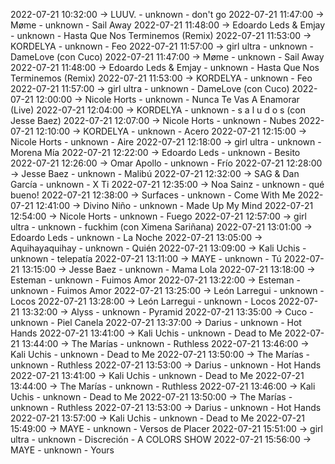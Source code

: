 2022-07-21 10:32:00 -> LUUV. - unknown - don't go
2022-07-21 11:47:00 -> Møme - unknown - Sail Away
2022-07-21 11:48:00 -> Edoardo Leds & Emjay - unknown - Hasta Que Nos Terminemos (Remix)
2022-07-21 11:53:00 -> KORDELYA - unknown - Feo
2022-07-21 11:57:00 -> girl ultra - unknown - DameLove (con Cuco)
2022-07-21 11:47:00 -> Møme - unknown - Sail Away
2022-07-21 11:48:00 -> Edoardo Leds & Emjay - unknown - Hasta Que Nos Terminemos (Remix)
2022-07-21 11:53:00 -> KORDELYA - unknown - Feo
2022-07-21 11:57:00 -> girl ultra - unknown - DameLove (con Cuco)
2022-07-21 12:00:00 -> Nicole Horts - unknown - Nunca Te Vas A Enamorar (Live)
2022-07-21 12:04:00 -> KORDELYA - unknown - s a l u d o s (con Jesse Baez)
2022-07-21 12:07:00 -> Nicole Horts - unknown - Nubes
2022-07-21 12:10:00 -> KORDELYA - unknown - Acero
2022-07-21 12:15:00 -> Nicole Horts - unknown - Aire
2022-07-21 12:18:00 -> girl ultra - unknown - Morena Mía
2022-07-21 12:22:00 -> Edoardo Leds - unknown - Besito
2022-07-21 12:26:00 -> Omar Apollo - unknown - Frío
2022-07-21 12:28:00 -> Jesse Baez - unknown - Malibú
2022-07-21 12:32:00 -> SAG & Dan García - unknown - X Ti
2022-07-21 12:35:00 -> Noa Sainz - unknown - qué bueno!
2022-07-21 12:38:00 -> Surfaces - unknown - Come With Me
2022-07-21 12:41:00 -> Divino Niño - unknown - Made Up My Mind
2022-07-21 12:54:00 -> Nicole Horts - unknown - Fuego
2022-07-21 12:57:00 -> girl ultra - unknown - fuckhim (con Ximena Sariñana)
2022-07-21 13:01:00 -> Edoardo Leds - unknown - La Noche
2022-07-21 13:05:00 -> Aquihayaquihay - unknown - Quién
2022-07-21 13:09:00 -> Kali Uchis - unknown - telepatía
2022-07-21 13:11:00 -> MAYE - unknown - Tú
2022-07-21 13:15:00 -> Jesse Baez - unknown - Mama Lola
2022-07-21 13:18:00 -> Esteman - unknown - Fuimos Amor
2022-07-21 13:22:00 -> Esteman - unknown - Fuimos Amor
2022-07-21 13:25:00 -> León Larregui - unknown - Locos
2022-07-21 13:28:00 -> León Larregui - unknown - Locos
2022-07-21 13:32:00 -> Alyss - unknown - Pyramid
2022-07-21 13:35:00 -> Cuco - unknown - Piel Canela
2022-07-21 13:37:00 -> Darius - unknown - Hot Hands
2022-07-21 13:41:00 -> Kali Uchis - unknown - Dead to Me
2022-07-21 13:44:00 -> The Marías - unknown - Ruthless
2022-07-21 13:46:00 -> Kali Uchis - unknown - Dead to Me
2022-07-21 13:50:00 -> The Marías - unknown - Ruthless
2022-07-21 13:53:00 -> Darius - unknown - Hot Hands
2022-07-21 13:41:00 -> Kali Uchis - unknown - Dead to Me
2022-07-21 13:44:00 -> The Marías - unknown - Ruthless
2022-07-21 13:46:00 -> Kali Uchis - unknown - Dead to Me
2022-07-21 13:50:00 -> The Marías - unknown - Ruthless
2022-07-21 13:53:00 -> Darius - unknown - Hot Hands
2022-07-21 13:57:00 -> Kali Uchis - unknown - Dead to Me
2022-07-21 15:49:00 -> MAYE - unknown - Versos de Placer
2022-07-21 15:51:00 -> girl ultra - unknown - Discreción - A COLORS SHOW
2022-07-21 15:56:00 -> MAYE - unknown - Yours

